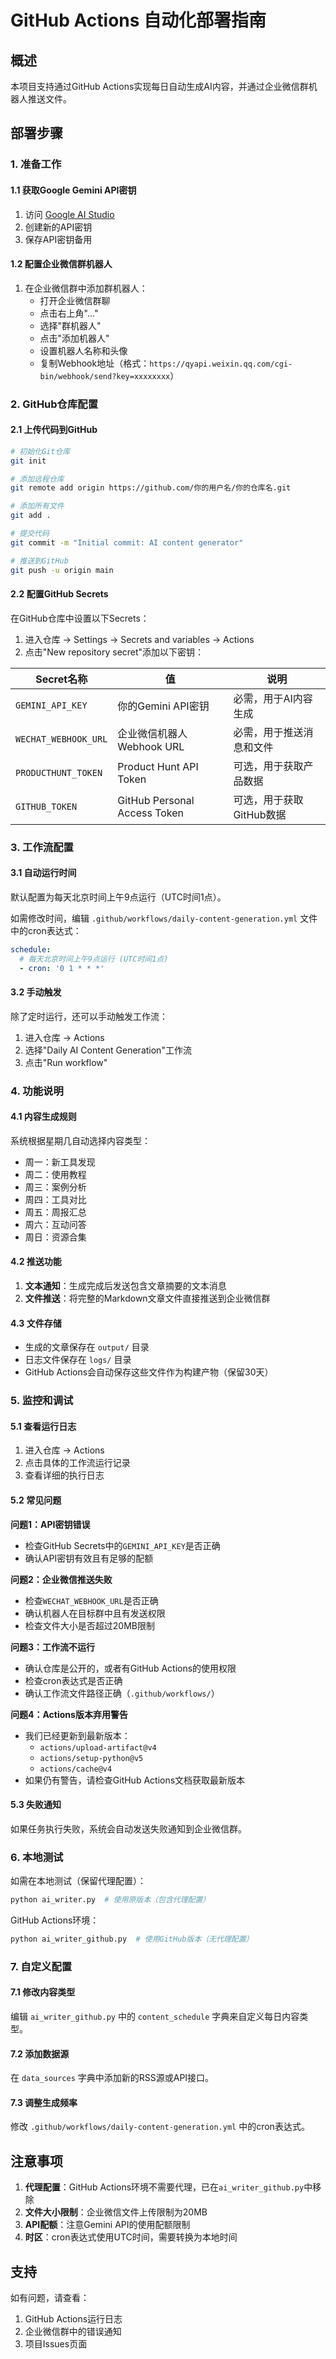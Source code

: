 # GitHub Actions 自动化部署指南

## 概述

本项目支持通过GitHub Actions实现每日自动生成AI内容，并通过企业微信群机器人推送文件。

## 部署步骤

### 1. 准备工作

#### 1.1 获取Google Gemini API密钥
1. 访问 [Google AI Studio](https://aistudio.google.com/app/apikey)
2. 创建新的API密钥
3. 保存API密钥备用

#### 1.2 配置企业微信群机器人
1. 在企业微信群中添加群机器人：
   - 打开企业微信群聊
   - 点击右上角"..."
   - 选择"群机器人"
   - 点击"添加机器人"
   - 设置机器人名称和头像
   - 复制Webhook地址（格式：`https://qyapi.weixin.qq.com/cgi-bin/webhook/send?key=xxxxxxxx`）

### 2. GitHub仓库配置

#### 2.1 上传代码到GitHub
```bash
# 初始化Git仓库
git init

# 添加远程仓库
git remote add origin https://github.com/你的用户名/你的仓库名.git

# 添加所有文件
git add .

# 提交代码
git commit -m "Initial commit: AI content generator"

# 推送到GitHub
git push -u origin main
```

#### 2.2 配置GitHub Secrets
在GitHub仓库中设置以下Secrets：

1. 进入仓库 → Settings → Secrets and variables → Actions
2. 点击"New repository secret"添加以下密钥：

| Secret名称 | 值 | 说明 |
|-----------|---|------|
| `GEMINI_API_KEY` | 你的Gemini API密钥 | 必需，用于AI内容生成 |
| `WECHAT_WEBHOOK_URL` | 企业微信机器人Webhook URL | 必需，用于推送消息和文件 |
| `PRODUCTHUNT_TOKEN` | Product Hunt API Token | 可选，用于获取产品数据 |
| `GITHUB_TOKEN` | GitHub Personal Access Token | 可选，用于获取GitHub数据 |

### 3. 工作流配置

#### 3.1 自动运行时间
默认配置为每天北京时间上午9点运行（UTC时间1点）。

如需修改时间，编辑 `.github/workflows/daily-content-generation.yml` 文件中的cron表达式：
```yaml
schedule:
  # 每天北京时间上午9点运行 (UTC时间1点)
  - cron: '0 1 * * *'
```

#### 3.2 手动触发
除了定时运行，还可以手动触发工作流：
1. 进入仓库 → Actions
2. 选择"Daily AI Content Generation"工作流
3. 点击"Run workflow"

### 4. 功能说明

#### 4.1 内容生成规则
系统根据星期几自动选择内容类型：
- 周一：新工具发现
- 周二：使用教程
- 周三：案例分析
- 周四：工具对比
- 周五：周报汇总
- 周六：互动问答
- 周日：资源合集

#### 4.2 推送功能
1. **文本通知**：生成完成后发送包含文章摘要的文本消息
2. **文件推送**：将完整的Markdown文章文件直接推送到企业微信群

#### 4.3 文件存储
- 生成的文章保存在 `output/` 目录
- 日志文件保存在 `logs/` 目录
- GitHub Actions会自动保存这些文件作为构建产物（保留30天）

### 5. 监控和调试

#### 5.1 查看运行日志
1. 进入仓库 → Actions
2. 点击具体的工作流运行记录
3. 查看详细的执行日志

#### 5.2 常见问题

**问题1：API密钥错误**
- 检查GitHub Secrets中的`GEMINI_API_KEY`是否正确
- 确认API密钥有效且有足够的配额

**问题2：企业微信推送失败**
- 检查`WECHAT_WEBHOOK_URL`是否正确
- 确认机器人在目标群中且有发送权限
- 检查文件大小是否超过20MB限制

**问题3：工作流不运行**
- 确认仓库是公开的，或者有GitHub Actions的使用权限
- 检查cron表达式是否正确
- 确认工作流文件路径正确（`.github/workflows/`）

**问题4：Actions版本弃用警告**
- 我们已经更新到最新版本：
  - `actions/upload-artifact@v4`
  - `actions/setup-python@v5`
  - `actions/cache@v4`
- 如果仍有警告，请检查GitHub Actions文档获取最新版本

#### 5.3 失败通知
如果任务执行失败，系统会自动发送失败通知到企业微信群。

### 6. 本地测试

如需在本地测试（保留代理配置）：
```bash
python ai_writer.py  # 使用原版本（包含代理配置）
```

GitHub Actions环境：
```bash
python ai_writer_github.py  # 使用GitHub版本（无代理配置）
```

### 7. 自定义配置

#### 7.1 修改内容类型
编辑 `ai_writer_github.py` 中的 `content_schedule` 字典来自定义每日内容类型。

#### 7.2 添加数据源
在 `data_sources` 字典中添加新的RSS源或API接口。

#### 7.3 调整生成频率
修改 `.github/workflows/daily-content-generation.yml` 中的cron表达式。

## 注意事项

1. **代理配置**：GitHub Actions环境不需要代理，已在`ai_writer_github.py`中移除
2. **文件大小限制**：企业微信文件上传限制为20MB
3. **API配额**：注意Gemini API的使用配额限制
4. **时区**：cron表达式使用UTC时间，需要转换为本地时间

## 支持

如有问题，请查看：
1. GitHub Actions运行日志
2. 企业微信群中的错误通知
3. 项目Issues页面
